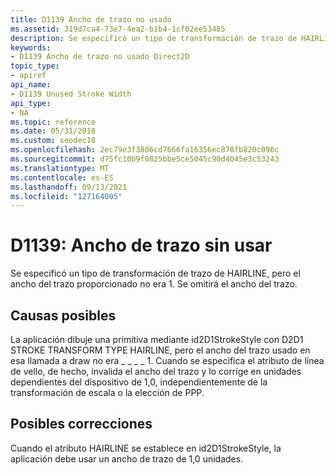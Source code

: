 ```yaml
---
title: D1139 Ancho de trazo no usado
ms.assetid: 319d7ca4-73e7-4ea2-b1b4-1cf02ee53485
description: Se especificó un tipo de transformación de trazo de HAIRLINE, pero el ancho del trazo proporcionado no era 1. Se omitirá el ancho del trazo.
keywords:
- D1139 Ancho de trazo no usado Direct2D
topic_type:
- apiref
api_name:
- D1139 Unused Stroke Width
api_type:
- NA
ms.topic: reference
ms.date: 05/31/2018
ms.custom: seodec18
ms.openlocfilehash: 2ec79e3f3806cd7666fa16356ec870fb820c096c
ms.sourcegitcommit: d75fc10b9f0825bbe5ce5045c90d4045e3c53243
ms.translationtype: MT
ms.contentlocale: es-ES
ms.lasthandoff: 09/13/2021
ms.locfileid: "127164005"
---
```

# <a name="d1139-unused-stroke-width"></a>D1139: Ancho de trazo sin usar

Se especificó un tipo de transformación de trazo de HAIRLINE, pero el ancho del trazo proporcionado no era 1. Se omitirá el ancho del trazo.






 

## <a name="possible-causes"></a>Causas posibles

La aplicación dibuje una primitiva mediante id2D1StrokeStyle con D2D1 STROKE TRANSFORM TYPE HAIRLINE, pero el ancho del trazo usado en esa llamada a draw no era \_ \_ \_ \_ 1. Cuando se especifica el atributo de línea de vello, de hecho, invalida el ancho del trazo y lo corrige en unidades dependientes del dispositivo de 1,0, independientemente de la transformación de escala o la elección de PPP.

## <a name="possible-fixes"></a>Posibles correcciones

Cuando el atributo HAIRLINE se establece en id2D1StrokeStyle, la aplicación debe usar un ancho de trazo de 1,0 unidades.

 

 




